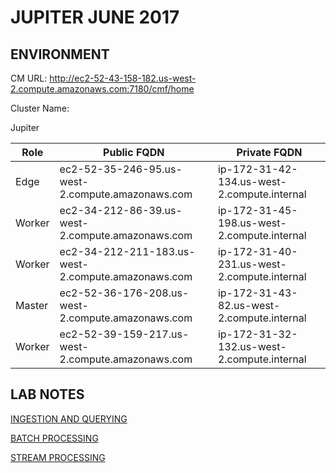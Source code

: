 # JUPITER JUNE 2017

## ENVIRONMENT

CM URL:
http://ec2-52-43-158-182.us-west-2.compute.amazonaws.com:7180/cmf/home

Cluster Name:

Jupiter

|Role|Public FQDN|Private FQDN|
|---|---|---|
|Edge|ec2-52-35-246-95.us-west-2.compute.amazonaws.com|ip-172-31-42-134.us-west-2.compute.internal|
|Worker|ec2-34-212-86-39.us-west-2.compute.amazonaws.com|ip-172-31-45-198.us-west-2.compute.internal|
|Worker|ec2-34-212-211-183.us-west-2.compute.amazonaws.com|ip-172-31-40-231.us-west-2.compute.internal|
|Master|ec2-52-36-176-208.us-west-2.compute.amazonaws.com|ip-172-31-43-82.us-west-2.compute.internal|
|Worker|ec2-52-39-159-217.us-west-2.compute.amazonaws.com|ip-172-31-32-132.us-west-2.compute.internal|

## LAB NOTES
[INGESTION AND QUERYING](./ingest/ingest.md)

[BATCH PROCESSING](./batch/batch.md)

[STREAM PROCESSING](./streaming/streaming.md)
